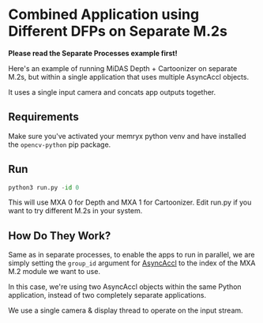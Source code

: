 # Combined Application using Different DFPs on Separate M.2s

**Please read the Separate Processes example first!**

Here's an example of running MiDAS Depth + Cartoonizer on separate M.2s, but within a single application that uses multiple AsyncAccl objects.

It uses a single input camera and concats app outputs together.


## Requirements

Make sure you've activated your memryx python venv and have installed the `opencv-python` pip package.


## Run

```python
python3 run.py -id 0
```

This will use MXA 0 for Depth and MXA 1 for Cartoonizer. Edit run.py if you want to try different M.2s in your system.



## How Do They Work?

Same as in separate processes, to enable the apps to run in parallel, we are simply setting the `group_id` argument for [AsyncAccl](https://developer.memryx.com/api/accelerator/python.html) to the index of the MXA M.2 module we want to use.

In this case, we're using two AsyncAccl objects within the same Python application, instead of two completely separate applications.

We use a single camera & display thread to operate on the input stream.
